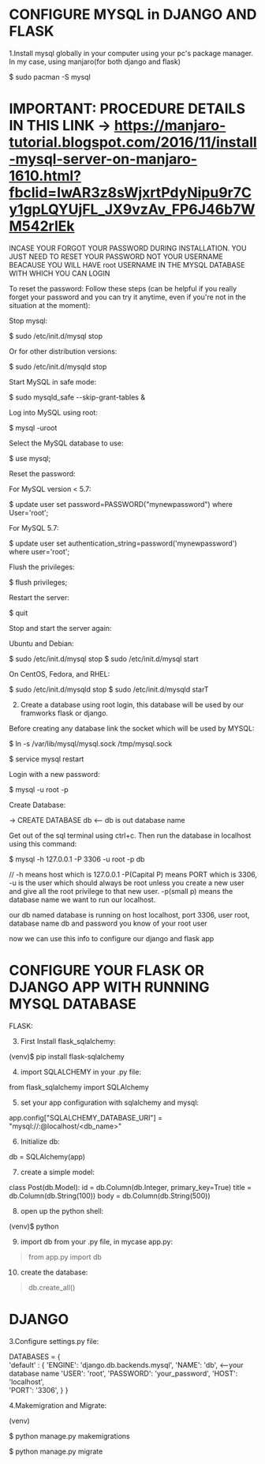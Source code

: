 # CONFIGURE MYSQL in DJANGO AND FLASK

1.Install mysql globally in your computer using your pc's package manager. In my case, using manjaro(for both django and flask)

$ sudo pacman -S mysql

# IMPORTANT: PROCEDURE DETAILS IN THIS LINK -> https://manjaro-tutorial.blogspot.com/2016/11/install-mysql-server-on-manjaro-1610.html?fbclid=IwAR3z8sWjxrtPdyNipu9r7Cy1gpLQYUjFL_JX9vzAv_FP6J46b7WM542rlEk

INCASE YOUR FORGOT YOUR PASSWORD DURING INSTALLATION. YOU JUST NEED TO RESET YOUR PASSWORD NOT YOUR USERNAME BEACAUSE YOU WILL HAVE root USERNAME IN THE MYSQL DATABASE WITH WHICH YOU CAN LOGIN

To reset the password:
Follow these steps (can be helpful if you really forget your password and you can try it anytime, even if you're not in the situation at the moment):

Stop mysql:

$ sudo /etc/init.d/mysql stop

Or for other distribution versions:

$ sudo /etc/init.d/mysqld stop

Start MySQL in safe mode:

$ sudo mysqld_safe --skip-grant-tables &

Log into MySQL using root:

$ mysql -uroot

Select the MySQL database to use:

$ use mysql;

Reset the password:

For MySQL version < 5.7:

$ update user set password=PASSWORD("mynewpassword") where User='root';

For MySQL 5.7:

$ update user set authentication_string=password('mynewpassword') where user='root';

Flush the privileges:

$ flush privileges;

Restart the server:

$ quit

Stop and start the server again:

Ubuntu and Debian:

$ sudo /etc/init.d/mysql stop
$ sudo /etc/init.d/mysql start

On CentOS, Fedora, and RHEL:

$ sudo /etc/init.d/mysqld stop
$ sudo /etc/init.d/mysqld starT

2. Create a database using root login, this database will be used by our framworks flask or django.

Before creating any database link the socket which will be used by MYSQL:

$ ln -s /var/lib/mysql/mysql.sock /tmp/mysql.sock

$ service mysql restart

Login with a new password:

$ mysql -u root -p

Create Database:

-> CREATE DATABASE db <-- db is out database name

Get out of the sql terminal using ctrl+c. Then run the database in localhost using this command:

$ mysql -h 127.0.0.1 -P 3306 -u root -p db

// -h means host which is 127.0.0.1 -P(Capital P) means PORT which is 3306, -u is the user which should always be root unless you create a new user and give all the root privilege to that new user. -p(small p) means the database name we want to run our localhost.

our db named database is running on host localhost, port 3306, user root, database name db and password you know of your root user

now we can use this info to configure our django and flask app

# CONFIGURE YOUR FLASK OR DJANGO APP WITH RUNNING MYSQL DATABASE

FLASK:

3. First Install flask_sqlalchemy: 

(venv)$ pip install flask-sqlalchemy

4. import SQLALCHEMY in your .py file: 

from flask_sqlalchemy import SQLAlchemy

5. set your app configuration with sqlalchemy and mysql: 

app.config["SQLALCHEMY_DATABASE_URI"] = "mysql://<username>:<password>@localhost/<db_name>"

6. Initialize db: 

db = SQLAlchemy(app)

7. create a simple model: 

class Post(db.Model):
   id = db.Column(db.Integer, primary_key=True)
   title = db.Column(db.String(100))
   body = db.Column(db.String(500))

8. open up the python shell:

(venv)$ python

9. import db from your .py file, in mycase app.py: 

> from app.py import db

10. create the database: 

> db.create_all()

# DJANGO

3.Configure settings.py file: 

DATABASES = {  
 'default' : {
'ENGINE': 'django.db.backends.mysql',
'NAME': 'db', <--your database name
'USER': 'root',
'PASSWORD': 'your_password',
'HOST': 'localhost',  
 'PORT': '3306',
}
}

4.Makemigration and Migrate:

(venv)

$ python manage.py makemigrations 


$ python manage.py migrate
